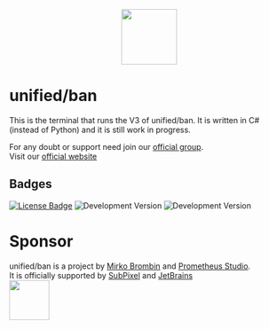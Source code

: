 <div align="center"><a href="https://unifiedban.solutions/?ref=github"><img width="100" src="https://unifiedban.solutions/static/images/Icons/512.png" /></a></div>

# unified/ban
This is the terminal that runs the V3 of unified/ban. It is written in C# (instead of Python) and it is still work in progress.

For any doubt or support need join our [official group](https://t.me/unifiedban_group).\
Visit our [official website](https://unifiedban.solutions/)

## Badges
[![License Badge](https://img.shields.io/badge/license-MPL--2.0-blue)](https://github.com/unified-ban/Terminal/blob/master/LICENSE) ![Development Version](https://img.shields.io/badge/DevVersion-beta.28-blue) ![Development Version](https://img.shields.io/badge/StableVersion-NotReady-red)

# Sponsor
unified/ban is a project by [Mirko Brombin](https://mirko.pm/) and [Prometheus Studio](https://www.twitch.tv/prometheus_studio/).\
It is officially supported by [SubPixel](https://subpixel.it) and [JetBrains](https://www.jetbrains.com/?from=unifiedban)\
<a href="https://www.jetbrains.com/?from=unifiedban"><img width="72" src="https://unifiedban.solutions/static/images/jetbrains-logos/jetbrains-variant-4.svg" /></a>

